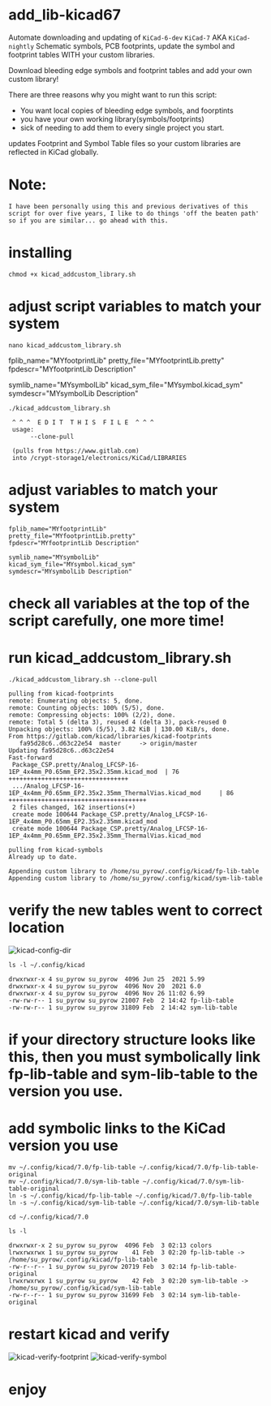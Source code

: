 # add_lib-kicad67

Automate downloading and updating of `KiCad-6-dev` `KiCad-7` AKA `KiCad-nightly` Schematic symbols, PCB footprints, update the symbol and footprint tables WITH your custom libraries.

Download bleeding edge symbols and footprint tables and add your own custom library!

There are three reasons why you might want to run this script:

* You want local copies of bleeding edge symbols, and foorptints
* you have your own working library(symbols/footprints)
* sick of needing to add them to every single project you start.

updates Footprint and Symbol Table files so your custom libraries are reflected in KiCad globally.
# Note:
`I have been personally using this and previous derivatives of this script for over five years, I like to do things 'off the beaten path'  so if you are similar... go ahead with this.`


# installing
```
chmod +x kicad_addcustom_library.sh
```
# adjust script variables to match your system
```
nano kicad_addcustom_library.sh
```
fplib_name="MYfootprintLib"
pretty_file="MYfootprintLib.pretty"
fpdescr="MYfootprintLib Description"

symlib_name="MYsymbolLib"
kicad_sym_file="MYsymbol.kicad_sym"
symdescr="MYsymbolLib Description"
```
./kicad_addcustom_library.sh
```
```
 ^ ^ ^  E D I T  T H I S  F I L E  ^ ^ ^
 usage:
      --clone-pull         

 (pulls from https://www.gitlab.com)
 into /crypt-storage1/electronics/KiCad/LIBRARIES 
```
# adjust variables to match your system
```
fplib_name="MYfootprintLib"
pretty_file="MYfootprintLib.pretty"
fpdescr="MYfootprintLib Description"

symlib_name="MYsymbolLib"
kicad_sym_file="MYsymbol.kicad_sym"
symdescr="MYsymbolLib Description"
```
# check all variables at the top of the script carefully, one more time!

# run kicad_addcustom_library.sh
```
./kicad_addcustom_library.sh --clone-pull
```
```
pulling from kicad-footprints
remote: Enumerating objects: 5, done.
remote: Counting objects: 100% (5/5), done.
remote: Compressing objects: 100% (2/2), done.
remote: Total 5 (delta 3), reused 4 (delta 3), pack-reused 0
Unpacking objects: 100% (5/5), 3.82 KiB | 130.00 KiB/s, done.
From https://gitlab.com/kicad/libraries/kicad-footprints
   fa95d28c6..d63c22e54  master     -> origin/master
Updating fa95d28c6..d63c22e54
Fast-forward
 Package_CSP.pretty/Analog_LFCSP-16-1EP_4x4mm_P0.65mm_EP2.35x2.35mm.kicad_mod  | 76 +++++++++++++++++++++++++++++++++
 .../Analog_LFCSP-16-1EP_4x4mm_P0.65mm_EP2.35x2.35mm_ThermalVias.kicad_mod     | 86 ++++++++++++++++++++++++++++++++++++++
 2 files changed, 162 insertions(+)
 create mode 100644 Package_CSP.pretty/Analog_LFCSP-16-1EP_4x4mm_P0.65mm_EP2.35x2.35mm.kicad_mod
 create mode 100644 Package_CSP.pretty/Analog_LFCSP-16-1EP_4x4mm_P0.65mm_EP2.35x2.35mm_ThermalVias.kicad_mod
 
pulling from kicad-symbols
Already up to date.
 
Appending custom library to /home/su_pyrow/.config/kicad/fp-lib-table
Appending custom library to /home/su_pyrow/.config/kicad/sym-lib-table
```
# verify the new tables went to correct location

![kicad-config-dir](https://user-images.githubusercontent.com/25697854/216488413-1580b7a9-837f-421e-bc97-a4f219601954.png)
```
ls -l ~/.config/kicad
```
```
drwxrwxr-x 4 su_pyrow su_pyrow  4096 Jun 25  2021 5.99
drwxrwxr-x 4 su_pyrow su_pyrow  4096 Nov 20  2021 6.0
drwxrwxr-x 4 su_pyrow su_pyrow  4096 Nov 26 11:02 6.99
-rw-rw-r-- 1 su_pyrow su_pyrow 21007 Feb  2 14:42 fp-lib-table
-rw-rw-r-- 1 su_pyrow su_pyrow 31809 Feb  2 14:42 sym-lib-table
```
# if your directory structure looks like this, then you must symbolically link fp-lib-table and sym-lib-table to the version you use.

# add symbolic links to the KiCad version you use
```
mv ~/.config/kicad/7.0/fp-lib-table ~/.config/kicad/7.0/fp-lib-table-original
mv ~/.config/kicad/7.0/sym-lib-table ~/.config/kicad/7.0/sym-lib-table-original
ln -s ~/.config/kicad/fp-lib-table ~/.config/kicad/7.0/fp-lib-table
ln -s ~/.config/kicad/sym-lib-table ~/.config/kicad/7.0/sym-lib-table
```
```
cd ~/.config/kicad/7.0
```
```
ls -l
```
```
drwxrwxr-x 2 su_pyrow su_pyrow  4096 Feb  3 02:13 colors
lrwxrwxrwx 1 su_pyrow su_pyrow    41 Feb  3 02:20 fp-lib-table -> /home/su_pyrow/.config/kicad/fp-lib-table
-rw-r--r-- 1 su_pyrow su_pyrow 20719 Feb  3 02:14 fp-lib-table-original
lrwxrwxrwx 1 su_pyrow su_pyrow    42 Feb  3 02:20 sym-lib-table -> /home/su_pyrow/.config/kicad/sym-lib-table
-rw-r--r-- 1 su_pyrow su_pyrow 31699 Feb  3 02:14 sym-lib-table-original
```
# restart kicad and verify

![kicad-verify-footprint](https://user-images.githubusercontent.com/25697854/216496463-9a708e23-a4e1-49cb-b4a8-bdc7640373fd.png)
![kicad-verify-symbol](https://user-images.githubusercontent.com/25697854/216498910-c7b870db-b853-44a8-99be-9d5db758b676.png)



# enjoy
